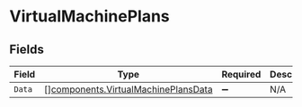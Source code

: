 # VirtualMachinePlans


## Fields

| Field                                                                                      | Type                                                                                       | Required                                                                                   | Description                                                                                |
| ------------------------------------------------------------------------------------------ | ------------------------------------------------------------------------------------------ | ------------------------------------------------------------------------------------------ | ------------------------------------------------------------------------------------------ |
| `Data`                                                                                     | [][components.VirtualMachinePlansData](../../models/components/virtualmachineplansdata.md) | :heavy_minus_sign:                                                                         | N/A                                                                                        |